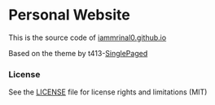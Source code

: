 # Personal Website
This is the source code of [iammrinal0.github.io](http://iammrinal0.github.io)

Based on the theme by t413-[SinglePaged](https://github.com/t413/SinglePaged)

### License
See the [LICENSE](LICENSE.md) file for license rights and limitations (MIT)
